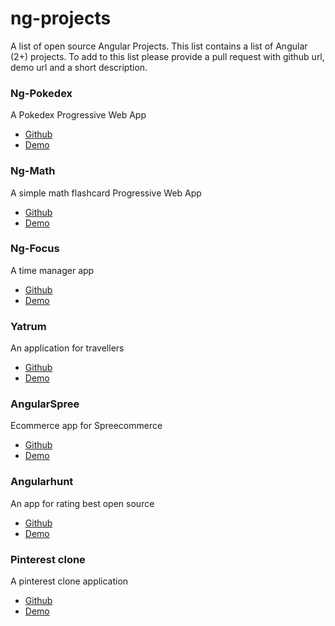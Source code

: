 # ng-projects
A list of open source Angular Projects. This list contains a list of Angular (2+) projects. To add
to this list please provide a pull request with github url, demo url and a short description.

### Ng-Pokedex
A Pokedex Progressive Web App
- [Github](https://github.com/coryrylan/ng-pokedex)
- [Demo](https://ng-pokedex.firebaseapp.com)

### Ng-Math
A simple math flashcard Progressive Web App
- [Github](https://github.com/coryrylan/ng-math)
- [Demo](https://ng-math.firebaseapp.com/)

### Ng-Focus
A time manager app
- [Github](https://github.com/coryrylan/ng-focus)
- [Demo](https://ng-focus.firebaseapp.com/)

### Yatrum
An application for travellers
- [Github](https://github.com/aviabird/yatrum)
- [Demo](https://yatrum.com/)

### AngularSpree
Ecommerce app for Spreecommerce
- [Github](https://github.com/aviabird/angularspree)
- [Demo](https://angularspree.firebaseapp.com/)

### Angularhunt
An app for rating best open source
- [Github](https://github.com/aviabird/angularhunt)
- [Demo](https://angularhunt.com/)

### Pinterest clone
A pinterest clone application
- [Github](https://github.com/aviabird/pinterest)
- [Demo](https://ng2-pinwork.firebaseapp.com/)

